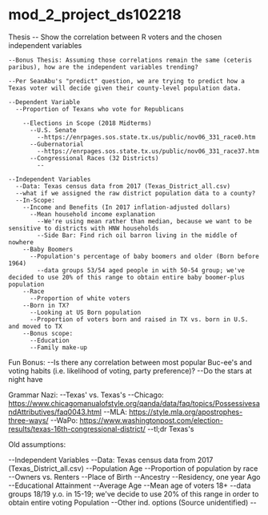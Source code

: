 # mod_2_project_ds102218

Thesis -- Show the correlation between R voters and the chosen independent variables

    --Bonus Thesis: Assuming those correlations remain the same (ceteris paribus), how are the independent variables trending?

    --Per SeanAbu's "predict" question, we are trying to predict how a Texas voter will decide given their county-level population data.

    --Dependent Variable
      --Proportion of Texans who vote for Republicans

        --Elections in Scope (2018 Midterms)
          --U.S. Senate
            --https://enrpages.sos.state.tx.us/public/nov06_331_race0.htm
          --Gubernatorial
            --https://enrpages.sos.state.tx.us/public/nov06_331_race37.htm
          --Congressional Races (32 Districts)
            --

    --Independent Variables
      --Data: Texas census data from 2017 (Texas_District_all.csv)
      --what if we assigned the raw district population data to a county?
      --In-Scope:
        --Income and Benefits (In 2017 inflation-adjusted dollars)
          --Mean household income explanation
            --We're using mean rather than median, because we want to be sensitive to districts with HNW households
            --Side Bar: Find rich oil barron living in the middle of nowhere
        --Baby Boomers
          --Population's percentage of baby boomers and older (Born before 1964)
            --data groups 53/54 aged people in with 50-54 group; we've decided to use 20% of this range to obtain entire baby boomer-plus population
        --Race
          --Proportion of white voters
        --Born in TX?
          --Looking at US Born population
          --Proportion of voters born and raised in TX vs. born in U.S. and moved to TX
        --Bonus scope:
          --Education
          --Family make-up


Fun Bonus:
  --Is there any correlation between most popular Buc-ee's and voting habits (i.e. likelihood of voting, party preference)?
  --Do the stars at night have

Grammar Nazi:
  --Texas' vs. Texas's
    --Chicago: https://www.chicagomanualofstyle.org/qanda/data/faq/topics/PossessivesandAttributives/faq0043.html
    --MLA: https://style.mla.org/apostrophes-three-ways/
    --WaPo: https://www.washingtonpost.com/election-results/texas-16th-congressional-district/
    --tl;dr Texas's

Old assumptions:

--Independent Variables
  --Data: Texas census data from 2017 (Texas_District_all.csv)
    --Population Age
    --Proportion of population by race
    --Owners vs. Renters
    --Place of Birth
    --Ancestry
    --Residency, one year Ago
    --Educational Attainment
    --Average Age
      --Mean age of voters 18+
      --data groups 18/19 y.o. in 15-19; we've decide to use 20% of this range in order to obtain entire voting Population
      --Other ind. options (Source unidentified)
        --
